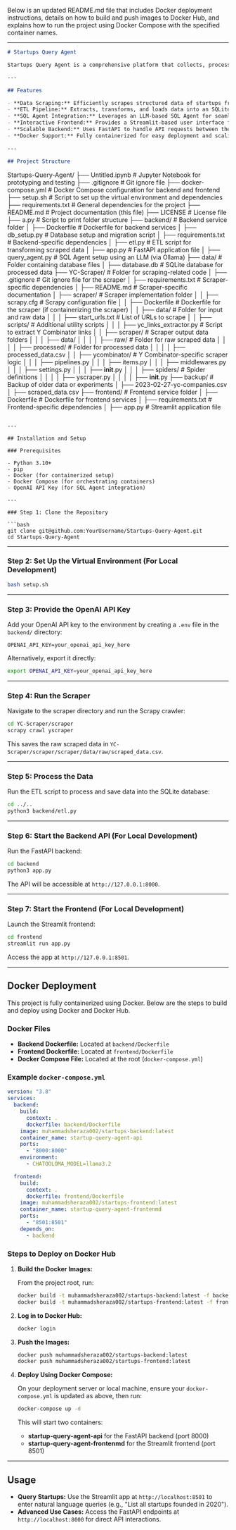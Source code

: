 Below is an updated README.md file that includes Docker deployment instructions, details on how to build and push images to Docker Hub, and explains how to run the project using Docker Compose with the specified container names.

---

```markdown
# Startups Query Agent

Startups Query Agent is a comprehensive platform that collects, processes, and queries startup-related data with a focus on intelligent querying and user-friendly interaction. The platform leverages tools like Scrapy for web scraping, OpenAI's SQL Agent (or similar LLM integration via Ollama) for natural language queries, Streamlit for an interactive frontend, and FastAPI for backend API services. The data pipeline is designed to be robust, modular, and easy to set up.

---

## Features

- **Data Scraping:** Efficiently scrapes structured data of startups from Y Combinator using Scrapy.  
- **ETL Pipeline:** Extracts, transforms, and loads data into an SQLite database for querying.  
- **SQL Agent Integration:** Leverages an LLM-based SQL Agent for seamless natural language queries.  
- **Interactive Frontend:** Provides a Streamlit-based user interface for insights and queries.  
- **Scalable Backend:** Uses FastAPI to handle API requests between the frontend and database.  
- **Docker Support:** Fully containerized for easy deployment and scaling.

---

## Project Structure

```
Startups-Query-Agent/
├── Untitled.ipynb                  # Jupyter Notebook for prototyping and testing
├── .gitignore                      # Git ignore file
├── docker-compose.yml              # Docker Compose configuration for backend and frontend
├── setup.sh                        # Script to set up the virtual environment and dependencies
├── requirements.txt                # General dependencies for the project
├── README.md                       # Project documentation (this file)
├── LICENSE                         # License file
├── a.py                            # Script to print folder structure
├── backend/                        # Backend service folder
│   ├── Dockerfile                  # Dockerfile for backend services
│   ├── db_setup.py                 # Database setup and migration script
│   ├── requirements.txt            # Backend-specific dependencies
│   ├── etl.py                      # ETL script for transforming scraped data
│   ├── app.py                      # FastAPI application file
│   ├── query_agent.py              # SQL Agent setup using an LLM (via Ollama)
├── data/                           # Folder containing database files
│   ├── database.db                 # SQLite database for processed data
├── YC-Scraper/                     # Folder for scraping-related code
│   ├── .gitignore                  # Git ignore file for the scraper
│   ├── requirements.txt            # Scraper-specific dependencies
│   ├── README.md                   # Scraper-specific documentation
│   ├── scraper/                    # Scraper implementation folder
│   │   ├── scrapy.cfg              # Scrapy configuration file
│   │   ├── Dockerfile              # Dockerfile for the scraper (if containerizing the scraper)
│   │   ├── data/                   # Folder for input and raw data
│   │   │   ├── start_urls.txt      # List of URLs to scrape
│   │   ├── scripts/                # Additional utility scripts
│   │   │   ├── yc_links_extractor.py  # Script to extract Y Combinator links
│   │   ├── scraper/                # Scraper output data folders
│   │   │   ├── data/
│   │   │   │   ├── raw/            # Folder for raw scraped data
│   │   │   │   ├── processed/      # Folder for processed data
│   │   │   │       ├── processed_data.csv
│   │   ├── ycombinator/            # Y Combinator-specific scraper logic
│   │   │   ├── pipelines.py
│   │   │   ├── items.py
│   │   │   ├── middlewares.py
│   │   │   ├── settings.py
│   │   │   ├── __init__.py
│   │   │   ├── spiders/            # Spider definitions
│   │   │   │   ├── yscraper.py
│   │   │   │   ├── __init__.py
├── backup/                         # Backup of older data or experiments
│   ├── 2023-02-27-yc-companies.csv
│   ├── scraped_data.csv
├── frontend/                       # Frontend service folder
│   ├── Dockerfile                  # Dockerfile for frontend services
│   ├── requirements.txt            # Frontend-specific dependencies
│   ├── app.py                      # Streamlit application file
```

---

## Installation and Setup

### Prerequisites

- Python 3.10+
- pip
- Docker (for containerized setup)
- Docker Compose (for orchestrating containers)
- OpenAI API Key (for SQL Agent integration)

---

### Step 1: Clone the Repository

```bash
git clone git@github.com:YourUsername/Startups-Query-Agent.git
cd Startups-Query-Agent
```

---

### Step 2: Set Up the Virtual Environment (For Local Development)

```bash
bash setup.sh
```

---

### Step 3: Provide the OpenAI API Key

Add your OpenAI API key to the environment by creating a `.env` file in the `backend/` directory:

```env
OPENAI_API_KEY=your_openai_api_key_here
```

Alternatively, export it directly:

```bash
export OPENAI_API_KEY=your_openai_api_key_here
```

---

### Step 4: Run the Scraper

Navigate to the scraper directory and run the Scrapy crawler:

```bash
cd YC-Scraper/scraper
scrapy crawl yscraper
```

This saves the raw scraped data in `YC-Scraper/scraper/scraper/data/raw/scraped_data.csv`.

---

### Step 5: Process the Data

Run the ETL script to process and save data into the SQLite database:

```bash
cd ../..
python3 backend/etl.py
```

---

### Step 6: Start the Backend API (For Local Development)

Run the FastAPI backend:

```bash
cd backend
python3 app.py
```

The API will be accessible at `http://127.0.0.1:8000`.

---

### Step 7: Start the Frontend (For Local Development)

Launch the Streamlit frontend:

```bash
cd frontend
streamlit run app.py
```

Access the app at `http://127.0.0.1:8501`.

---

## Docker Deployment

This project is fully containerized using Docker. Below are the steps to build and deploy using Docker and Docker Hub.

### Docker Files

- **Backend Dockerfile:** Located at `backend/Dockerfile`
- **Frontend Dockerfile:** Located at `frontend/Dockerfile`
- **Docker Compose File:** Located at the root (`docker-compose.yml`)

### Example `docker-compose.yml`

```yaml
version: "3.8"
services:
  backend:
    build:
      context: .
      dockerfile: backend/Dockerfile
    image: muhammadsheraza002/startups-backend:latest
    container_name: startup-query-agent-api
    ports:
      - "8000:8000"
    environment:
      - CHATOOLOMA_MODEL=llama3.2

  frontend:
    build:
      context: .
      dockerfile: frontend/Dockerfile
    image: muhammadsheraza002/startups-frontend:latest
    container_name: startup-query-agent-frontenmd
    ports:
      - "8501:8501"
    depends_on:
      - backend
```

### Steps to Deploy on Docker Hub

1. **Build the Docker Images:**

   From the project root, run:
   ```bash
   docker build -t muhammadsheraza002/startups-backend:latest -f backend/Dockerfile .
   docker build -t muhammadsheraza002/startups-frontend:latest -f frontend/Dockerfile .
   ```

2. **Log in to Docker Hub:**

   ```bash
   docker login
   ```

3. **Push the Images:**

   ```bash
   docker push muhammadsheraza002/startups-backend:latest
   docker push muhammadsheraza002/startups-frontend:latest
   ```

4. **Deploy Using Docker Compose:**

   On your deployment server or local machine, ensure your `docker-compose.yml` is updated as above, then run:
   ```bash
   docker-compose up -d
   ```
   This will start two containers:
   - **startup-query-agent-api** for the FastAPI backend (port 8000)
   - **startup-query-agent-frontenmd** for the Streamlit frontend (port 8501)

---

## Usage

- **Query Startups:** Use the Streamlit app at `http://localhost:8501` to enter natural language queries (e.g., "List all startups founded in 2020").
- **Advanced Use Cases:** Access the FastAPI endpoints at `http://localhost:8000` for direct API interactions.


